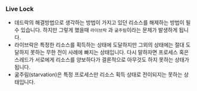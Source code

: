 ### Live Lock
- 데드락의 해결방법으로 생각하는 방법이 가지고 있던 리소스를 해제하는 방법이 될 수 있습니다. 하지만 그렇게 했을때 `라이브락` 과 `굶주림`이라는 문제가 발생하게 됩니다.
- 라이브락은 특정한 리소스를 획득하는 상태에 도달하지만 그외의 상태에는 절대 도달하지 못하는 무한 전이 사례에 빠지는 상태입니다. 다시 말하자면 프로세스 혹은 스레드가 서로에게 리소스를 양보하다가 결론적으로 아무것도 하지 못하는 상태가 됩니다. 
- 굶주림(starvation)은 특정 프로세스만 리소스 획득 상태로 전이되지는 못하는 상태입니다.